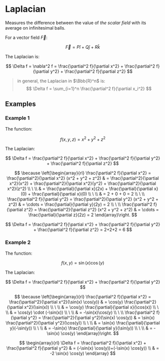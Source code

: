 # Laplacian

Measures the difference between the value of _the scalar field_ with its average on infinitesimal balls.

For a vector field $\vec{F}$:

$$
\vec{F} = P\hat{i} + Q\hat{j} + R\hat{k}
$$

The Laplacian is:

$$
\Delta f = \nabla^2 f = \frac{\partial^2 f}{\partial x^2} + \frac{\partial^2 f}{\partial y^2} + \frac{\partial^2 f}{\partial z^2}
$$

> in general, the Laplacian in $\Bbb{R}^n$ is:
> $$
> \Delta f = \sum_{i=1}^n \frac{\partial^2 f}{\partial x_i^2}
> $$

## Examples

### Example 1

The function:

$$
f(x,y,z) = x^2 + y^2 + z^2
$$

The Laplacian:

$$
\Delta f = \frac{\partial^2 f}{\partial x^2} + \frac{\partial^2 f}{\partial y^2} + \frac{\partial^2 f}{\partial z^2}
$$

$$
\because \left[\begin{array}{rl}
\frac{\partial^2 f}{\partial x^2} = \frac{\partial^2}{\partial x^2} (x^2 + y^2 + z^2) & = \frac{\partial^2}{\partial x^2}(x^2) + \frac{\partial^2}{\partial x^2}(y^2) + \frac{\partial^2}{\partial x^2}(z^2)
\\
\ 
\\
& = \frac{\partial}{\partial x}(2x) + \frac{\partial}{\partial x}(0) + \frac{\partial}{\partial x}(0)
\\
\ 
\\
& = 2 + 0 + 0 = 2
\\
\ 
\\
\frac{\partial^2 f}{\partial y^2} = \frac{\partial^2}{\partial y^2} (x^2 + y^2 + z^2)  & = \cdots = \frac{\partial}{\partial y}(2y) = 2
\\
\ 
\\
\frac{\partial^2 f}{\partial z^2} = \frac{\partial^2}{\partial z^2} (x^2 + y^2 + z^2)  & = \cdots = \frac{\partial}{\partial z}(2z) = 2
\end{array}\right.
$$

$$
\Delta f = \frac{\partial^2 f}{\partial x^2} + \frac{\partial^2 f}{\partial y^2} + \frac{\partial^2 f}{\partial z^2} = 2+2+2 = 6
$$

### Example 2

The function:

$$
f(x,y) = \sin(x) \cos(y)
$$

The Laplacian:

$$
\Delta f = \frac{\partial^2 f}{\partial x^2} + \frac{\partial^2 f}{\partial y^2}
$$

$$
\because \left[\begin{array}{rl}
\frac{\partial^2 f}{\partial x^2} = \frac{\partial^2}{\partial x^2}(\sin(x) \cos(y)) & = \cos(y) \frac{\partial^2}{\partial x^2}(\sin(x))
\\
\ 
\\
& = \cos(y) \frac{\partial}{\partial x}(\cos(x))
\\
\ 
\\
& = \cos(y) \cdot (-\sin(x))
\\
\ 
\\
& = -\sin(x)\cos(y)
\\
\ 
\\
\frac{\partial^2 f}{\partial y^2} = \frac{\partial^2}{\partial y^2}(\sin(x) \cos(y)) & = \sin(x) \frac{\partial^2}{\partial y^2}(\cos(y))
\\
\ 
\\
& = \sin(x) \frac{\partial}{\partial y}(-\sin(y))
\\
\ 
\\
& = -\sin(x) \frac{\partial}{\partial y}(\sin(y))
\\
\ 
\\
& = -\sin(x) \cos(y)
\end{array}\right.
$$

$$
\begin{array}{rl}
\Delta f = \frac{\partial^2 f}{\partial x^2} + \frac{\partial^2 f}{\partial y^2} & = (-\sin(x) \cos(y))+(-\sin(x) \cos(y))
\\
& = -2 \sin(x) \cos(y)
\end{array}
$$
